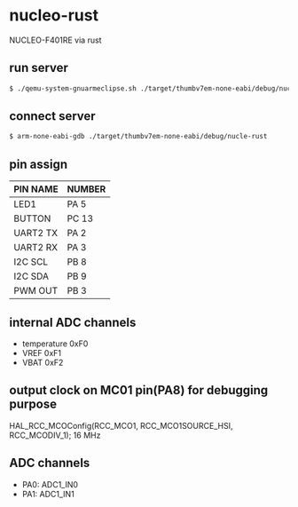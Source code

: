 # nucleo-rust
NUCLEO-F401RE via rust

## run server

```sh
$ ./qemu-system-gnuarmeclipse.sh ./target/thumbv7em-none-eabi/debug/nucle-rust
```

## connect server

```sh
$ arm-none-eabi-gdb ./target/thumbv7em-none-eabi/debug/nucle-rust
```

## pin assign
| PIN NAME | NUMBER |
| -------- | ------ |
| LED1     | PA 5   |
| BUTTON   | PC 13  |
| UART2 TX | PA 2   |
| UART2 RX | PA 3   |
| I2C SCL  | PB 8   |
| I2C SDA  | PB 9   |
| PWM OUT  | PB 3   |

## internal ADC channels
* temperature 0xF0
* VREF 0xF1
* VBAT 0xF2


## output clock on MC01 pin(PA8) for debugging purpose
HAL_RCC_MCOConfig(RCC_MCO1, RCC_MCO1SOURCE_HSI, RCC_MCODIV_1); 16 MHz

## ADC channels
* PA0: ADC1_IN0
* PA1: ADC1_IN1
